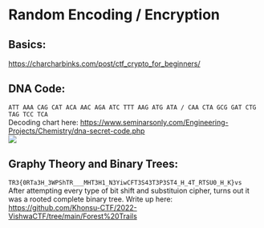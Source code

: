 # Random Encoding / Encryption

## Basics:
https://charcharbinks.com/post/ctf_crypto_for_beginners/

## DNA Code:
`ATT AAA CAG CAT ACA AAC AGA ATC TTT AAG ATG ATA / CAA CTA GCG GAT CTG TAG TCC TCA`  
Decoding chart here: https://www.seminarsonly.com/Engineering-Projects/Chemistry/dna-secret-code.php  
![](images/encoding/dna.png)

## Graphy Theory and Binary Trees:
`TR3{0RTa3H_3WPShTR___MHT3H1_N3YiwCFT3S43T3P3ST4_H_4T_RTSU0_H_K}vs`  
After attempting every type of bit shift and substituion cipher, turns out it was a rooted complete binary tree. Write up here:  
https://github.com/Khonsu-CTF/2022-VishwaCTF/tree/main/Forest%20Trails
